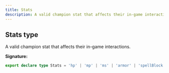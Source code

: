 ```yaml
---
title: Stats
description: A valid champion stat that affects their in-game interactions.
---
```


## Stats type

A valid champion stat that affects their in-game interactions.

**Signature:**

```ts
export declare type Stats = 'hp' | 'mp' | 'ms' | 'armor' | 'spellBlock' | 'attackRange' | 'hpRegen' | 'mpRegen' | 'crit' | 'attackDamage' | 'attackSpeed';
```

